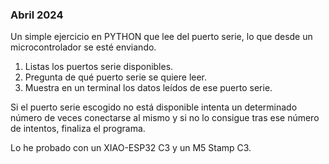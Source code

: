 ### Abril 2024 ###

Un simple ejercicio en PYTHON que lee del puerto serie, lo que desde un microcontrolador se esté enviando.

1. Listas los puertos serie disponibles.
2. Pregunta de qué puerto serie se quiere leer.
3. Muestra en un terminal los datos leídos de ese puerto serie.

Si el puerto serie escogido no está disponible intenta un determinado número de veces conectarse al mismo y si no lo consigue tras ese número de intentos, finaliza el programa.

Lo he probado con un XIAO-ESP32 C3 y un M5 Stamp C3.
